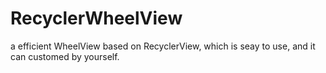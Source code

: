 # RecyclerWheelView
a efficient WheelView  based on RecyclerView, which is seay to use, and it can customed by yourself.

